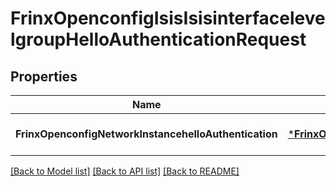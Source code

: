 # FrinxOpenconfigIsisIsisinterfacelevelgroupHelloAuthenticationRequest

## Properties
Name | Type | Description | Notes
------------ | ------------- | ------------- | -------------
**FrinxOpenconfigNetworkInstancehelloAuthentication** | [***FrinxOpenconfigIsisIsisinterfacelevelgroupHelloAuthentication**](frinx.openconfig.isis.isisinterfacelevelgroup.HelloAuthentication.md) |  | [optional] [default to null]

[[Back to Model list]](../README.md#documentation-for-models) [[Back to API list]](../README.md#documentation-for-api-endpoints) [[Back to README]](../README.md)


